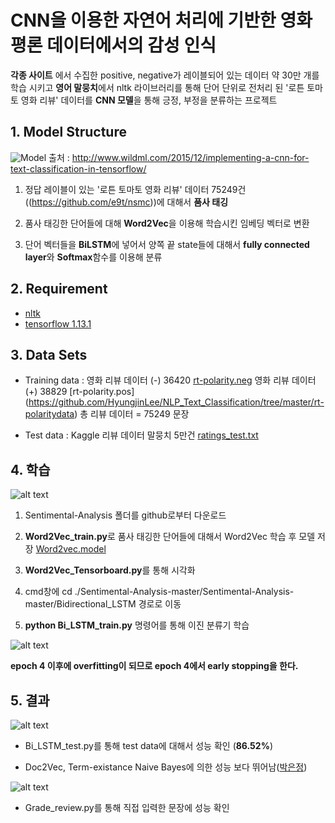 # CNN을 이용한 자연어 처리에 기반한 영화 평론 데이터에서의 감성 인식 
**각종 사이트** 에서 수집한 positive, negative가 레이블되어 있는 데이터 약 30만 개를 학습 시키고 
**영어 말뭉치**에서 nltk 라이브러리를 통해 단어 단위로 전처리 된 '로튼 토마토 영화 리뷰' 데이터를 **CNN 모델**을 통해 긍정, 부정을 분류하는 프로젝트

## 1. Model Structure
![Model](http://www.wildml.com/wp-content/uploads/2015/11/Screen-Shot-2015-11-06-at-8.03.47-AM.png)
      출처 : http://www.wildml.com/2015/12/implementing-a-cnn-for-text-classification-in-tensorflow/

1. 정답 레이블이 있는 '로튼 토마토 영화 리뷰' 데이터 75249건((https://github.com/e9t/nsmc))에 대해서 **품사 태깅**

2. 품사 태깅한 단어들에 대해 **Word2Vec**을 이용해 학습시킨 임베딩 벡터로 변환

3. 단어 벡터들을 **BiLSTM**에 넣어서 양쪽 끝 state들에 대해서 **fully connected layer**와 **Softmax**함수를 이용해 분류

## 2. Requirement

- [nltk](https://datascienceschool.net/view-notebook/118731eec74b4ad3bdd2f89bab077e1b/)
- [tensorflow 1.13.1](https://www.tensorflow.org/)

## 3. Data Sets

- Training data : 영화 리뷰 데이터 (-) 36420 [rt-polarity.neg](https://github.com/HyungjinLee/NLP_Text_Classification/tree/master/rt-polaritydata)
                  영화 리뷰 데이터 (+) 38829 [rt-polarity.pos]
(https://github.com/HyungjinLee/NLP_Text_Classification/tree/master/rt-polaritydata)
                  총 리뷰 데이터 = 75249 문장

- Test data : Kaggle 리뷰 데이터 말뭉치 5만건 [ratings_test.txt](https://github.com/e9t/nsmc)

## 4. 학습

![alt text](https://github.com/MSWon/Sentimental-Analysis/blob/master/pic/pic_2.png "Word2Vec Tensorboard")

1. Sentimental-Analysis 폴더를 github로부터 다운로드

2. **Word2Vec_train.py**로 품사 태깅한 단어들에 대해서 Word2Vec 학습 후 모델 저장 [Word2vec.model](https://drive.google.com/file/d/1Jxf_F_ibneTNRe_4glcWTYmj0TgLh8fP/view?usp=sharing)

3. **Word2Vec_Tensorboard.py**를 통해 시각화

4. cmd창에 cd ./Sentimental-Analysis-master/Sentimental-Analysis-master/Bidirectional_LSTM 경로로 이동

5. **python Bi_LSTM_train.py** 명령어를 통해 이진 분류기 학습

![alt text](https://github.com/MSWon/Sentimental-Analysis/blob/master/pic/pic_4.png "Accuracy graph")

   **epoch 4 이후에 overfitting이 되므로 epoch 4에서 early stopping을 한다.**

## 5. 결과

![alt text](https://github.com/MSWon/Sentimental-Analysis/blob/master/pic/pic_3.png "Result table")

- Bi_LSTM_test.py를 통해 test data에 대해서 성능 확인 (**86.52%**)

- Doc2Vec, Term-existance Naive Bayes에 의한 성능 보다 뛰어남([박은정](https://www.slideshare.net/lucypark/nltk-gensim))


![alt text](https://github.com/MSWon/Sentimental-Analysis/blob/master/pic/pic_5.png "Result")


- Grade_review.py를 통해 직접 입력한 문장에 성능 확인
